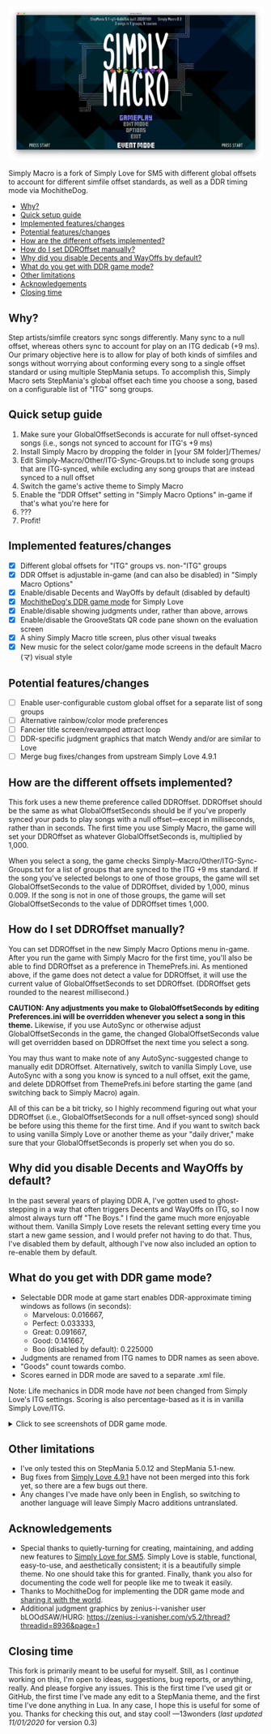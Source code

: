 ![Simply Macro](SimplyMacro.png)

Simply Macro is a fork of Simply Love for SM5 with different global offsets to account for different simfile offset standards, as well as a DDR timing mode via MochitheDog.

* [Why?](#why)
* [Quick setup guide](#quick-setup-guide)
* [Implemented features/changes](#implemented-featureschanges)
* [Potential features/changes](#potential-featureschanges)
* [How are the different offsets implemented?](#how-are-the-different-offsets-implemented)
* [How do I set DDROffset manually?](#how-do-i-set-ddroffset-manually)
* [Why did you disable Decents and WayOffs by default?](#why-did-you-disable-decents-and-wayoffs-by-default)
* [What do you get with DDR game mode?](#what-do-you-get-with-ddr-game-mode)
* [Other limitations](#other-limitations)
* [Acknowledgements](#acknowledgements)
* [Closing time](#closing-time)

## Why?
Step artists/simfile creators sync songs differently. Many sync to a null offset, whereas others sync to account for play on an ITG dedicab (+9 ms). Our primary objective here is to allow for play of both kinds of simfiles and songs without worrying about conforming every song to a single offset standard or using multiple StepMania setups. To accomplish this, Simply Macro sets StepMania's global offset each time you choose a song, based on a configurable list of "ITG" song groups.

## Quick setup guide
1. Make sure your GlobalOffsetSeconds is accurate for null offset-synced songs (i.e., songs not synced to account for ITG's +9 ms)
2. Install Simply Macro by dropping the folder in [your SM folder]/Themes/
3. Edit Simply-Macro/Other/ITG-Sync-Groups.txt to include song groups that are ITG-synced, while excluding any song groups that are instead synced to a null offset
4. Switch the game's active theme to Simply Macro
5. Enable the "DDR Offset" setting in "Simply Macro Options" in-game if that's what you're here for
5. ???
6. Profit!

## Implemented features/changes
- [x] Different global offsets for "ITG" groups vs. non-"ITG" groups
- [x] DDR Offset is adjustable in-game (and can also be disabled) in "Simply Macro Options"
- [x] Enable/disable Decents and WayOffs by default (disabled by default)
- [x] [MochitheDog's DDR game mode](https://github.com/MochitheDog/Simply-Love-SM5) for Simply Love
- [x] Enable/disable showing judgments under, rather than above, arrows
- [x] Enable/disable the GrooveStats QR code pane shown on the evaluation screen
- [x] A shiny Simply Macro title screen, plus other visual tweaks
- [x] New music for the select color/game mode screens in the default Macro (マ) visual style

## Potential features/changes
- [ ] Enable user-configurable custom global offset for a separate list of song groups
- [ ] Alternative rainbow/color mode preferences
- [ ] Fancier title screen/revamped attract loop
- [ ] DDR-specific judgment graphics that match Wendy and/or are similar to Love
- [ ] Merge bug fixes/changes from upstream Simply Love 4.9.1

## How are the different offsets implemented?
This fork uses a new theme preference called DDROffset. DDROffset should be the same as what GlobalOffsetSeconds should be if you've properly synced your pads to play songs with a null offset—except in milliseconds, rather than in seconds. The first time you use Simply Macro, the game will set your DDROffset as whatever GlobalOffsetSeconds is, multiplied by 1,000.

When you select a song, the game checks Simply-Macro/Other/ITG-Sync-Groups.txt for a list of groups that are synced to the ITG +9 ms standard. If the song you've selected belongs to one of those groups, the game will set GlobalOffsetSeconds to the value of DDROffset, divided by 1,000, minus 0.009. If the song is not in one of those groups, the game will set GlobalOffsetSeconds to the value of DDROffset times 1,000.

## How do I set DDROffset manually?
You can set DDROffset in the new Simply Macro Options menu in-game. After you run the game with Simply Macro for the first time, you'll also be able to find DDROffset as a preference in ThemePrefs.ini. As mentioned above, if the game does not detect a value for DDROffset, it will use the current value of GlobalOffsetSeconds to set DDROffset. (DDROffset gets rounded to the nearest millisecond.)

**CAUTION: Any adjustments you make to GlobalOffsetSeconds by editing Preferences.ini will be overridden whenever you select a song in this theme.** Likewise, if you use AutoSync or otherwise adjust GlobalOffsetSeconds in the game, the changed GlobalOffsetSeconds value will get overridden based on DDROffset the next time you select a song.

You may thus want to make note of any AutoSync-suggested change to manually edit DDROffset. Alternatively, switch to vanilla Simply Love, use AutoSync with a song you know is synced to a null offset, exit the game, and delete DDROffset from ThemePrefs.ini before starting the game (and switching back to Simply Macro) again.

All of this can be a bit tricky, so I highly recommend figuring out what your DDROffset (i.e., GlobalOffsetSeconds for a null offset-synced song) should be before using this theme for the first time. And if you want to switch back to using vanilla Simply Love or another theme as your "daily driver," make sure that your GlobalOffsetSeconds is properly set when you do so.

## Why did you disable Decents and WayOffs by default?
In the past several years of playing DDR A, I've gotten used to ghost-stepping in a way that often triggers Decents and WayOffs on ITG, so I now almost always turn off "The Boys." I find the game much more enjoyable without them. Vanilla Simply Love resets the relevant setting every time you start a new game session, and I would prefer not having to do that. Thus, I've disabled them by default, although I've now also included an option to re-enable them by default.

## What do you get with DDR game mode?
- Selectable DDR mode at game start enables DDR-approximate timing windows as follows (in seconds):
  - Marvelous: 0.016667,
  - Perfect: 0.033333,
  - Great: 0.091667,
  - Good: 0.141667,
  - Boo (disabled by default): 0.225000
- Judgments are renamed from ITG names to DDR names as seen above.
- "Goods" count towards combo.
- Scores earned in DDR mode are saved to a separate .xml file.

Note: Life mechanics in DDR mode have *not* been changed from Simply Love's ITG settings. Scoring is also percentage-based as it is in vanilla Simply Love/ITG.

<details>
  <summary>Click to see screenshots of DDR game mode.</summary>

![DDR mode select](https://i.imgur.com/u32ZOLV.png)

![DDR mode eval](https://i.imgur.com/ZXs5qSB.png)
</details>

## Other limitations
- I've only tested this on StepMania 5.0.12 and StepMania 5.1-new.
- Bug fixes from [Simply Love 4.9.1](https://github.com/quietly-turning/Simply-Love-SM5/releases/tag/4.9.1) have not been merged into this fork yet, so there are a few bugs out there.
- Any changes I've made have only been in English, so switching to another language will leave Simply Macro additions untranslated.

## Acknowledgements
- Special thanks to quietly-turning for creating, maintaining, and adding new features to [Simply Love for SM5](https://github.com/quietly-turning/Simply-Love-SM5). Simply Love is stable, functional, easy-to-use, and aesthetically consistent; it is a beautifully simple theme. No one should take this for granted. Finally, thank you also for documenting the code well for people like me to tweak it easily.
- Thanks to MochitheDog for implementing the DDR game mode and [sharing it with the world](https://github.com/MochitheDog/Simply-Love-SM5).
- Additional judgment graphics by zenius-i-vanisher user bLOOdSAW/HURG: https://zenius-i-vanisher.com/v5.2/thread?threadid=8936&page=1

## Closing time
This fork is primarily meant to be useful for myself. Still, as I continue working on this, I'm open to ideas, suggestions, bug reports, or anything, really. And please forgive any issues. This is the first time I've used git or GitHub, the first time I've made any edit to a StepMania theme, and the first time I've done anything in Lua. In any case, I hope this is useful for some of you. Thanks for checking this out, and stay cool!
—13wonders (*last updated 11/01/2020* for version 0.3)

